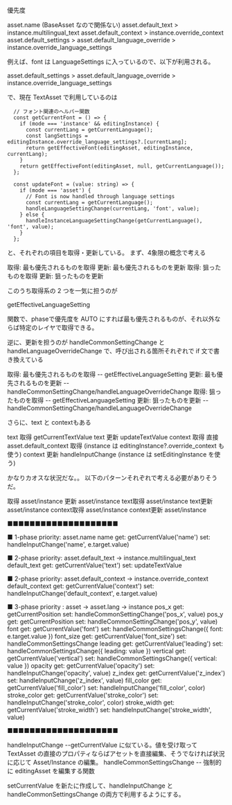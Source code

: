 優先度

asset.name (BaseAsset なので関係ない)
asset.default_text > instance.multilingual_text
asset.default_context > instance.override_context
asset.default_settings > asset.default_language_override > instance.override_language_settings

例えば、font  は LanguageSettings に入っているので、以下が利用される。

asset.default_settings > asset.default_language_override > instance.override_language_settings

で、現在 TextAsset で利用しているのは

```
  // フォント関連のヘルパー関数
  const getCurrentFont = () => {
    if (mode === 'instance' && editingInstance) {
      const currentLang = getCurrentLanguage();
      const langSettings = editingInstance.override_language_settings?.[currentLang];
      return getEffectiveFont(editingAsset, editingInstance, currentLang);
    }
    return getEffectiveFont(editingAsset, null, getCurrentLanguage());
  };

  const updateFont = (value: string) => {
    if (mode === 'asset') {
      // Font is now handled through language settings
      const currentLang = getCurrentLanguage();
      handleLanguageSettingChange(currentLang, 'font', value);
    } else {
      handleInstanceLanguageSettingChange(getCurrentLanguage(), 'font', value);
    }
  };

```

と、それぞれの項目を取得・更新している。
まず、4象限の概念で考える

取得: 最も優先されるものを取得
更新: 最も優先されるものを更新
取得: 狙ったものを取得
更新: 狙ったものを更新

このうち取得系の 2 つを一気に担うのが

getEffectiveLanguageSetting

関数で、phaseで優先度を AUTO にすれば最も優先されるものが、それ以外ならば特定のレイヤで取得できる。

逆に、更新を担うのが handleCommonSettingChange と handleLanguageOverrideChange で、呼び出される箇所それぞれで if 文で書き換えている

取得: 最も優先されるものを取得 --  getEffectiveLanguageSetting
更新: 最も優先されるものを更新 -- handleCommonSettingChange/handleLanguageOverrideChange
取得: 狙ったものを取得 -- getEffectiveLanguageSetting
更新: 狙ったものを更新 --  handleCommonSettingChange/handleLanguageOverrideChange

さらに、text と contextもある

text 取得 getCurrentTextValue
text 更新 updateTextValue
context 取得 直接 asset.default_context 取得 (instance は editingInstance?.override_context も使う)
context 更新 handleInputChange (instance は setEditingInstance を使う)


かなりカオスな状況だな。。
以下のパターンそれぞれで考える必要がありそうだ。

取得 asset/instance
更新 asset/instance
text取得 asset/instance
text更新 asset/instance
context取得 asset/instance
context更新 asset/instance

■■■■■■■■■■■■■■■■■■■■

■ 1-phase priority: asset.name
name
  get: getCurrentValue('name')
  set: handleInputChange('name', e.target.value)

■ 2-phase priority: asset.default_text -> instance.multilingual_text
default_text
  get: getCurrentValue('text')
  set: updateTextValue

■ 2-phase priority: asset.default_context -> instance.override_context
default_context
  get: getCurrentValue('context')
  set: handleInputChange('default_context', e.target.value)

■ 3-phase priority : asset -> asset.lang -> instance
pos_x
  get: getCurrentPosition
  set: handleCommonSettingChange('pos_x', value)
pos_y
  get: getCurrentPosition
  set: handleCommonSettingChange('pos_y', value)
font
  get: getCurrentValue('font')
  set: handleCommonSettingsChange({ font: e.target.value })
font_size
  get: getCurrentValue('font_size')
  set: handleCommonSettingsChange
leading
  get: getCurrentValue('leading')
  set: handleCommonSettingsChange({ leading: value })
vertical
  get: getCurrentValue('vertical')
  set: handleCommonSettingsChange({ vertical: value })
opacity
  get: getCurrentValue('opacity')
  set: handleInputChange('opacity', value)
z_index
  get: getCurrentValue('z_index')
  set: handleInputChange('z_index', value)
fill_color
  get: getCurrentValue('fill_color') 
  set: handleInputChange('fill_color', color)
stroke_color
  get: getCurrentValue('stroke_color')
  set: handleInputChange('stroke_color', color)
stroke_width
  get: getCurrentValue('stroke_width')
  set: handleInputChange('stroke_width', value)


■■■■■■■■■■■■■■■■■■■■

handleInputChange --getCurrentValue に似ている。値を受け取って TextAsset の直接のプロパティならばアセットを直接編集、そうでなければ状況に応じて Asset/Instance の編集。
handleCommonSettingsChange -- 強制的に editingAsset を編集する関数

setCurrentValue を新たに作成して、handleInputChange と handleCommonSettingsChange の両方で利用するようにする。
